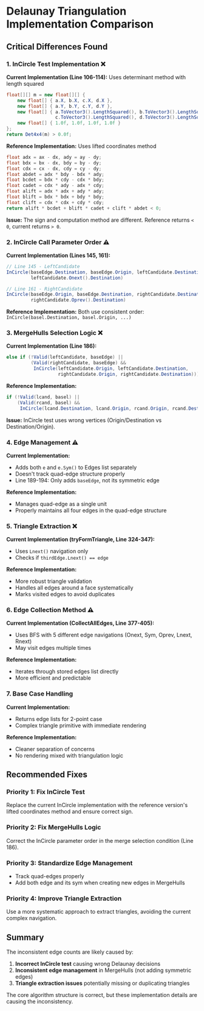 # Delaunay Triangulation Implementation Comparison

## Critical Differences Found

### 1. **InCircle Test Implementation** ❌
**Current Implementation (Line 106-114):** Uses determinant method with length squared
```csharp
float[][] m = new float[][] {
    new float[] { a.X, b.X, c.X, d.X },
    new float[] { a.Y, b.Y, c.Y, d.Y },
    new float[] { a.ToVector3().LengthSquared(), b.ToVector3().LengthSquared(), 
                  c.ToVector3().LengthSquared(), d.ToVector3().LengthSquared() },
    new float[] { 1.0f, 1.0f, 1.0f, 1.0f }
};
return Det4x4(m) > 0.0f;
```

**Reference Implementation:** Uses lifted coordinates method
```csharp
float adx = ax - dx, ady = ay - dy;
float bdx = bx - dx, bdy = by - dy;
float cdx = cx - dx, cdy = cy - dy;
float abdet = adx * bdy - bdx * ady;
float bcdet = bdx * cdy - cdx * bdy;
float cadet = cdx * ady - adx * cdy;
float alift = adx * adx + ady * ady;
float blift = bdx * bdx + bdy * bdy;
float clift = cdx * cdx + cdy * cdy;
return alift * bcdet + blift * cadet + clift * abdet < 0;
```
**Issue:** The sign and computation method are different. Reference returns `< 0`, current returns `> 0`.

### 2. **InCircle Call Parameter Order** ⚠️
**Current Implementation (Lines 145, 161):**
```csharp
// Line 145 - LeftCandidate
InCircle(baseEdge.Destination, baseEdge.Origin, leftCandidate.Destination, 
         leftCandidate.Onext().Destination)

// Line 161 - RightCandidate  
InCircle(baseEdge.Origin, baseEdge.Destination, rightCandidate.Destination, 
         rightCandidate.Oprev().Destination)
```

**Reference Implementation:**
Both use consistent order: `InCircle(basel.Destination, basel.Origin, ...)`

### 3. **MergeHulls Selection Logic** ❌
**Current Implementation (Line 186):**
```csharp
else if (!Valid(leftCandidate, baseEdge) || 
         (Valid(rightCandidate, baseEdge) && 
          InCircle(leftCandidate.Origin, leftCandidate.Destination, 
                   rightCandidate.Origin, rightCandidate.Destination)))
```

**Reference Implementation:**
```csharp
if (!Valid(lcand, basel) || 
    (Valid(rcand, basel) && 
     InCircle(lcand.Destination, lcand.Origin, rcand.Origin, rcand.Destination)))
```
**Issue:** InCircle test uses wrong vertices (Origin/Destination vs Destination/Origin).

### 4. **Edge Management** ⚠️
**Current Implementation:** 
- Adds both `e` and `e.Sym()` to Edges list separately
- Doesn't track quad-edge structure properly
- Line 189-194: Only adds `baseEdge`, not its symmetric edge

**Reference Implementation:**
- Manages quad-edge as a single unit
- Properly maintains all four edges in the quad-edge structure

### 5. **Triangle Extraction** ❌
**Current Implementation (tryFormTriangle, Line 324-347):**
- Uses `Lnext()` navigation only
- Checks if `thirdEdge.Lnext() == edge`

**Reference Implementation:**
- More robust triangle validation
- Handles all edges around a face systematically
- Marks visited edges to avoid duplicates

### 6. **Edge Collection Method** ⚠️
**Current Implementation (CollectAllEdges, Line 377-405):**
- Uses BFS with 5 different edge navigations (Onext, Sym, Oprev, Lnext, Rnext)
- May visit edges multiple times

**Reference Implementation:**
- Iterates through stored edges list directly
- More efficient and predictable

### 7. **Base Case Handling**
**Current Implementation:**
- Returns edge lists for 2-point case
- Complex triangle primitive with immediate rendering

**Reference Implementation:**
- Cleaner separation of concerns
- No rendering mixed with triangulation logic

## Recommended Fixes

### Priority 1: Fix InCircle Test
Replace the current InCircle implementation with the reference version's lifted coordinates method and ensure correct sign.

### Priority 2: Fix MergeHulls Logic
Correct the InCircle parameter order in the merge selection condition (Line 186).

### Priority 3: Standardize Edge Management
- Track quad-edges properly
- Add both edge and its sym when creating new edges in MergeHulls

### Priority 4: Improve Triangle Extraction
Use a more systematic approach to extract triangles, avoiding the current complex navigation.

## Summary
The inconsistent edge counts are likely caused by:
1. **Incorrect InCircle test** causing wrong Delaunay decisions
2. **Inconsistent edge management** in MergeHulls (not adding symmetric edges)
3. **Triangle extraction issues** potentially missing or duplicating triangles

The core algorithm structure is correct, but these implementation details are causing the inconsistency.